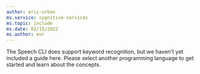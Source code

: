 ```yaml
---
author: eric-urban
ms.service: cognitive-services
ms.topic: include
ms.date: 02/15/2022
ms.author: eur
---
```


The Speech CLI does support keyword recognition, but we haven't yet included a guide here. Please select another programming language to get started and learn about the concepts.
